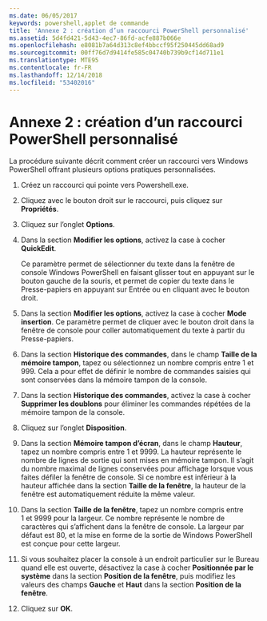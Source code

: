 ```yaml
---
ms.date: 06/05/2017
keywords: powershell,applet de commande
title: 'Annexe 2 : création d’un raccourci PowerShell personnalisé'
ms.assetid: 5d4fd421-5d43-4ec7-86fd-acfe887b066e
ms.openlocfilehash: e8081b7a64d313c8ef4bbccf95f250445dd68ad9
ms.sourcegitcommit: 00ff76d7d9414fe585c04740b739b9cf14d711e1
ms.translationtype: MTE95
ms.contentlocale: fr-FR
ms.lasthandoff: 12/14/2018
ms.locfileid: "53402016"
---
```

# <a name="appendix-2---creating-a-custom-powershell-shortcut"></a>Annexe 2 : création d’un raccourci PowerShell personnalisé

La procédure suivante décrit comment créer un raccourci vers Windows PowerShell offrant plusieurs options pratiques personnalisées.

1. Créez un raccourci qui pointe vers Powershell.exe.

2. Cliquez avec le bouton droit sur le raccourci, puis cliquez sur **Propriétés**.

3. Cliquez sur l’onglet **Options**.

4. Dans la section **Modifier les options**, activez la case à cocher **QuickEdit**.

    Ce paramètre permet de sélectionner du texte dans la fenêtre de console Windows PowerShell en faisant glisser tout en appuyant sur le bouton gauche de la souris, et permet de copier du texte dans le Presse-papiers en appuyant sur Entrée ou en cliquant avec le bouton droit.

5. Dans la section **Modifier les options**, activez la case à cocher **Mode insertion**. Ce paramètre permet de cliquer avec le bouton droit dans la fenêtre de console pour coller automatiquement du texte à partir du Presse-papiers.

6. Dans la section **Historique des commandes**, dans le champ **Taille de la mémoire tampon**, tapez ou sélectionnez un nombre compris entre 1 et 999. Cela a pour effet de définir le nombre de commandes saisies qui sont conservées dans la mémoire tampon de la console.

7. Dans la section **Historique des commandes**, activez la case à cocher **Supprimer les doublons** pour éliminer les commandes répétées de la mémoire tampon de la console.

8. Cliquez sur l’onglet **Disposition**.

9. Dans la section **Mémoire tampon d’écran**, dans le champ **Hauteur**, tapez un nombre compris entre 1 et 9999. La hauteur représente le nombre de lignes de sortie qui sont mises en mémoire tampon. Il s’agit du nombre maximal de lignes conservées pour affichage lorsque vous faites défiler la fenêtre de console. Si ce nombre est inférieur à la hauteur affichée dans la section **Taille de la fenêtre**, la hauteur de la fenêtre est automatiquement réduite la même valeur.

10. Dans la section **Taille de la fenêtre**, tapez un nombre compris entre 1 et 9999 pour la largeur. Ce nombre représente le nombre de caractères qui s’affichent dans la fenêtre de console. La largeur par défaut est 80, et la mise en forme de la sortie de Windows PowerShell est conçue pour cette largeur.

11. Si vous souhaitez placer la console à un endroit particulier sur le Bureau quand elle est ouverte, désactivez la case à cocher **Positionnée par le système** dans la section **Position de la fenêtre**, puis modifiez les valeurs des champs **Gauche** et **Haut** dans la section **Position de la fenêtre**.

12. Cliquez sur **OK**.